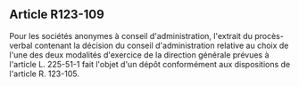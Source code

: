 Article R123-109
----
Pour les sociétés anonymes à conseil d'administration, l'extrait du
procès-verbal contenant la décision du conseil d'administration relative au
choix de l'une des deux modalités d'exercice de la direction générale prévues à
l'article L. 225-51-1 fait l'objet d'un dépôt conformément aux dispositions de
l'article R. 123-105.
